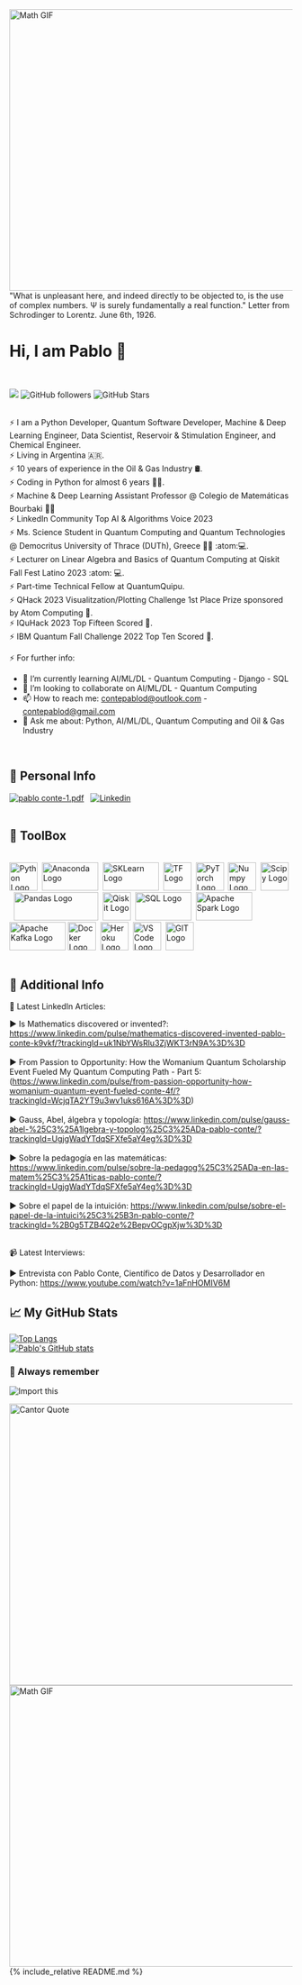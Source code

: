 <!DOCTYPE html>
<html lang="en">
<head>
    <meta charset="UTF-8">
    <meta name="viewport" content="width=device-width, initial-scale=1.0">
    <link rel="stylesheet" href="custom.css"> <!-- Path to your CSS file -->
</head>
<body>
    <div class="content">
  <img src="https://www.thisiscolossal.com/wp-content/uploads/2017/07/wave-1.gif" alt="Math GIF" width="1000" height="500"/>
  <br>
  "What is unpleasant here, and indeed directly to be objected to, is the use of complex numbers. Ψ is surely fundamentally a real function." Letter from Schrodinger to Lorentz. June 6th, 1926.
  <br>

  # Hi, I am Pablo 👋
  
  <br>
  
  ![](https://komarev.com/ghpvc/?username=contepablod)
  ![GitHub followers](https://img.shields.io/github/followers/contepablod?style=social)
  ![GitHub Stars](https://img.shields.io/github/stars/contepablod?style=social)
  
  <br>⚡ I am a Python Developer, Quantum Software Developer, Machine & Deep Learning Engineer, Data Scientist, Reservoir & Stimulation Engineer, and Chemical Engineer.
  <br>⚡ Living in Argentina 🇦🇷. 
  <br>⚡ 10 years of experience in the Oil & Gas Industry :oil_drum:.
  <br>⚡ Coding in Python for almost 6 years 👨‍💻.
  <br>⚡ Machine & Deep Learning Assistant Professor @ Colegio de Matemáticas Bourbaki 👨‍🏫
  <br>⚡ LinkedIn Community Top AI & Algorithms Voice 2023
  <br>⚡ Ms. Science Student in Quantum Computing and Quantum Technologies @ Democritus University of Thrace (DUTh), Greece 👨‍🎓 :atom::computer:.
  <br>⚡ Lecturer on Linear Algebra and Basics of Quantum Computing at Qiskit Fall Fest Latino 2023 :atom: :computer:.
  <br>⚡ Part-time Technical Fellow at QuantumQuipu.
  <br>⚡ QHack 2023 Visualitzation/Plotting Challenge 1st Place Prize sponsored by Atom Computing :medal_sports:.
  <br>⚡ IQuHack 2023 Top Fifteen Scored :medal_sports:.
  <br>⚡ IBM Quantum Fall Challenge 2022 Top Ten Scored :medal_sports:.
  
  ⚡ For further info:
  - 🌱 I’m currently learning AI/ML/DL - Quantum Computing - Django - SQL 
  - 👯 I’m looking to collaborate on AI/ML/DL - Quantum Computing
  - 📫 How to reach me: contepablod@outlook.com - contepablod@gmail.com
  - 💬 Ask me about: Python, AI/ML/DL, Quantum Computing and Oil & Gas Industry
  <br>
  
  ## &#x1FAAA; Personal Info
  [![pablo conte-1.pdf](https://img.icons8.com/officel/2x/set-as-resume.png)](https://github.com/contepablod/contepablod/files/15501988/pablo.conte-1.pdf)&nbsp;&nbsp;
  [![Linkedin](https://img.icons8.com/dusk/2x/linkedin.png)](https://www.linkedin.com/in/pablo-conte)
  <br>
  <br>
  
  ## &#x1F9F0; ToolBox
  
  <br><img src="https://cdn.worldvectorlogo.com/logos/python-5.svg" alt="Python Logo" width="50" height="50"/>&nbsp;&nbsp;<img src="https://upload.wikimedia.org/wikipedia/en/c/cd/Anaconda_Logo.png" alt="Anaconda Logo" width="100" height="50"/>&nbsp;&nbsp;<img src="https://upload.wikimedia.org/wikipedia/commons/thumb/0/05/Scikit_learn_logo_small.svg/1920px-Scikit_learn_logo_small.svg.png" alt="SKLearn Logo" width="100" height="50"/>&nbsp;&nbsp;<img src="https://cdn.worldvectorlogo.com/logos/tensorflow-2.svg" alt="TF Logo" width="50" height="50"/>&nbsp;&nbsp;<img src="https://upload.wikimedia.org/wikipedia/commons/thumb/1/10/PyTorch_logo_icon.svg/640px-PyTorch_logo_icon.svg.png" alt="PyTorch Logo" width="50" height="50"/>&nbsp;&nbsp;<img src="https://cdn.worldvectorlogo.com/logos/numpy-1.svg" alt="Numpy Logo" width="50" height="50"/>&nbsp;&nbsp;<img src="https://upload.wikimedia.org/wikipedia/commons/thumb/b/b2/SCIPY_2.svg/250px-SCIPY_2.svg.png" alt="Scipy Logo" width="50" height="50"/>&nbsp;&nbsp;<img src="https://preview.redd.it/c6h7rok9c2v31.jpg?width=960&crop=smart&auto=webp&v=enabled&s=28b62012dbd397ee7b9e11cc310a141957341f78" alt="Pandas Logo" width="150" height="50"/>&nbsp;&nbsp;<img src="https://upload.wikimedia.org/wikipedia/commons/thumb/5/51/Qiskit-Logo.svg/512px-Qiskit-Logo.svg.png" alt="Qiskit Logo" width="50" height="50"/>&nbsp;&nbsp;<img src="https://upload.wikimedia.org/wikipedia/commons/thumb/8/87/Sql_data_base_with_logo.png/800px-Sql_data_base_with_logo.png?20210130181641" alt="SQL Logo" width="100" height="50"/>&nbsp;&nbsp;<img src="https://www.databricks.com/wp-content/uploads/2019/02/spark-white.png" alt="Apache Spark Logo" width="100" height="50"/>&nbsp;<img src="https://encrypted-tbn0.gstatic.com/images?q=tbn:ANd9GcR5V_NJGozQpBOydcFATALeXduFI9ipKUkQrQySaWMcHjyEsIFyhHdsH184j6a6sT_m0DI&usqp=CAU" alt="Apache Kafka Logo" width="100" height="50"/>&nbsp;<img src="https://cdn.worldvectorlogo.com/logos/docker.svg" alt="Docker Logo" width="50" height="50"/>&nbsp;&nbsp;<img src="https://cdn.worldvectorlogo.com/logos/heroku-4.svg" alt="Heroku Logo" width="50" height="50"/>&nbsp;&nbsp;<img src="https://cdn.worldvectorlogo.com/logos/visual-studio-code-1.svg" alt="VS Code Logo" width="50" height="50"/>&nbsp;&nbsp;<img src="https://cdn.worldvectorlogo.com/logos/git-icon.svg" alt="GIT Logo" width="50" height="50"/>
  <br>
  <br>
  
  ## 📝 Additional Info
  📝 Latest LinkedIn Articles:
  
  ▶ Is Mathematics discovered or invented?: https://www.linkedin.com/pulse/mathematics-discovered-invented-pablo-conte-k9vkf/?trackingId=uk1NbYWsRlu3ZjWKT3rN9A%3D%3D
  <br>
  <br> ▶ From Passion to Opportunity: How the Womanium Quantum Scholarship Event Fueled My Quantum Computing Path - Part 5:(https://www.linkedin.com/pulse/from-passion-opportunity-how-womanium-quantum-event-fueled-conte-4f/?trackingId=WcjqTA2YT9u3wv1uks616A%3D%3D)
  <br>
  <br> ▶ Gauss, Abel, álgebra y topología: https://www.linkedin.com/pulse/gauss-abel-%25C3%25A1lgebra-y-topolog%25C3%25ADa-pablo-conte/?trackingId=UgjgWadYTdqSFXfe5aY4eg%3D%3D
  <br>
  <br> ▶ Sobre la pedagogía en las matemáticas: https://www.linkedin.com/pulse/sobre-la-pedagog%25C3%25ADa-en-las-matem%25C3%25A1ticas-pablo-conte/?trackingId=UgjgWadYTdqSFXfe5aY4eg%3D%3D
  <br>
  <br> ▶ Sobre el papel de la intuición: https://www.linkedin.com/pulse/sobre-el-papel-de-la-intuici%25C3%25B3n-pablo-conte/?trackingId=%2B0g5TZB4Q2e%2BepvOCgpXjw%3D%3D
  
  
  <br>📹 Latest Interviews:
  
  ▶  Entrevista con Pablo Conte, Científico de Datos y Desarrollador en Python: https://www.youtube.com/watch?v=1aFnHOMIV6M
  <br>
  
  ## &#x1f4c8; My GitHub Stats
  
  [![Top Langs](https://github-readme-stats.vercel.app/api/top-langs/?username=contepablod&layout=compact&hide=java,html,css&theme=radical)](https://github.com/anuraghazra/github-readme-stats)
  <br>[![Pablo's GitHub stats](https://github-readme-stats.vercel.app/api?username=contepablod&show_icons=true&theme=radical)](https://github.com/anuraghazra/github-readme-stats)
  <br>
  
  ### &#x1F4CC; Always remember
  
  ![Import this](https://user-images.githubusercontent.com/80008587/189157077-c6295841-69a1-4ff4-9f72-655774174ef2.jpg)
  <br>
  
  <img src="https://quotefancy.com/media/wallpaper/3840x2160/2180421-Georg-Cantor-Quote-The-essence-of-mathematics-lies-precisely-in.jpg" alt="Cantor Quote" width="1000" height="500"/>
  <br>
        
<img src="https://www.thisiscolossal.com/wp-content/uploads/2017/07/wave-5.gif" alt="Math GIF" width="1000" height="500"/>
{% include_relative README.md %}
</div>
</body>
</html>
